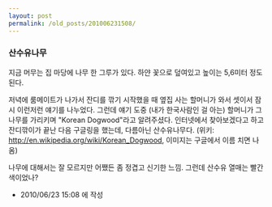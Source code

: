 ```yaml
---
layout: post
permalink: /old_posts/201006231508/
---
```


### 산수유나무

지금 머무는 집 마당에 나무 한 그루가 있다. 하얀 꽃으로 덮여있고 높이는 5,6미터 정도 된다.

저녁에 룸메이트가 나가서 잔디를 깎기 시작했을 때 옆집 사는 할머니가 와서 셋이서 잠시 이런저런 얘기를 나누었다. 그런데 얘기 도중 (내가 한국사람인 걸 아는) 할머니가 그 나무를 가리키며 "Korean Dogwood"라고 알려주셨다. 인터넷에서 찾아보겠다고 하고 잔디깎이가 끝난 다음 구글링을 했는데, 다름아닌 산수유나무다. (위키: <a href="http://en.wikipedia.org/wiki/Korean_Dogwood">http://en.wikipedia.org/wiki/Korean_Dogwood</a>, 이미지는 구글에서 이름 치면 나옴)

나무에 대해서는 잘 모르지만 어쨌든 좀 정겹고 신기한 느낌. 그런데 산수유 열매는 빨간색이었나?
       


- 2010/06/23 15:08 에 작성